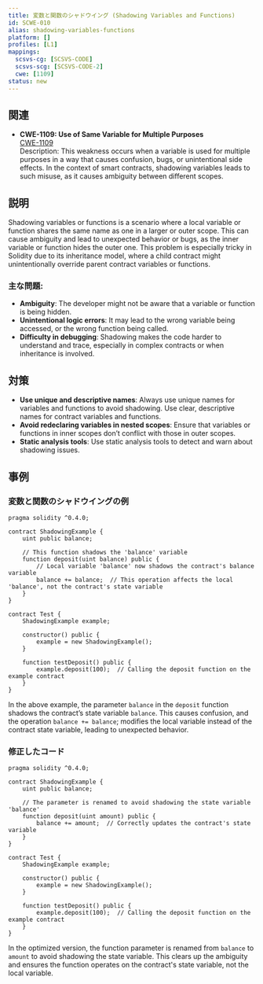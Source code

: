 ```yaml
---
title: 変数と関数のシャドウイング (Shadowing Variables and Functions)
id: SCWE-010
alias: shadowing-variables-functions
platform: []
profiles: [L1]
mappings:
  scsvs-cg: [SCSVS-CODE]
  scsvs-scg: [SCSVS-CODE-2]
  cwe: [1109]
status: new
---
```


## 関連
- **CWE-1109: Use of Same Variable for Multiple Purposes**  
  [CWE-1109](https://cwe.mitre.org/data/definitions/1109.html)  
  Description: This weakness occurs when a variable is used for multiple purposes in a way that causes confusion, bugs, or unintentional side effects. In the context of smart contracts, shadowing variables leads to such misuse, as it causes ambiguity between different scopes.

## 説明
Shadowing variables or functions is a scenario where a local variable or function shares the same name as one in a larger or outer scope. This can cause ambiguity and lead to unexpected behavior or bugs, as the inner variable or function hides the outer one. This problem is especially tricky in Solidity due to its inheritance model, where a child contract might unintentionally override parent contract variables or functions.

### 主な問題:
- **Ambiguity**: The developer might not be aware that a variable or function is being hidden.
- **Unintentional logic errors**: It may lead to the wrong variable being accessed, or the wrong function being called.
- **Difficulty in debugging**: Shadowing makes the code harder to understand and trace, especially in complex contracts or when inheritance is involved.

## 対策
- **Use unique and descriptive names**: Always use unique names for variables and functions to avoid shadowing. Use clear, descriptive names for contract variables and functions.
- **Avoid redeclaring variables in nested scopes**: Ensure that variables or functions in inner scopes don’t conflict with those in outer scopes.
- **Static analysis tools**: Use static analysis tools to detect and warn about shadowing issues.

## 事例

### 変数と関数のシャドウイングの例

```solidity
pragma solidity ^0.4.0;

contract ShadowingExample {
    uint public balance;

    // This function shadows the 'balance' variable
    function deposit(uint balance) public {
        // Local variable 'balance' now shadows the contract's balance variable
        balance += balance;  // This operation affects the local 'balance', not the contract's state variable
    }
}

contract Test {
    ShadowingExample example;

    constructor() public {
        example = new ShadowingExample();
    }

    function testDeposit() public {
        example.deposit(100);  // Calling the deposit function on the example contract
    }
}
```
In the above example, the parameter `balance` in the `deposit` function shadows the contract’s state variable `balance`. This causes confusion, and the operation `balance += balance`; modifies the local variable instead of the contract state variable, leading to unexpected behavior.

### 修正したコード

```solidity
pragma solidity ^0.4.0;

contract ShadowingExample {
    uint public balance;

    // The parameter is renamed to avoid shadowing the state variable 'balance'
    function deposit(uint amount) public {
        balance += amount;  // Correctly updates the contract's state variable
    }
}

contract Test {
    ShadowingExample example;

    constructor() public {
        example = new ShadowingExample();
    }

    function testDeposit() public {
        example.deposit(100);  // Calling the deposit function on the example contract
    }
}
```
In the optimized version, the function parameter is renamed from `balance` to `amount` to avoid shadowing the state variable. This clears up the ambiguity and ensures the function operates on the contract's state variable, not the local variable.
